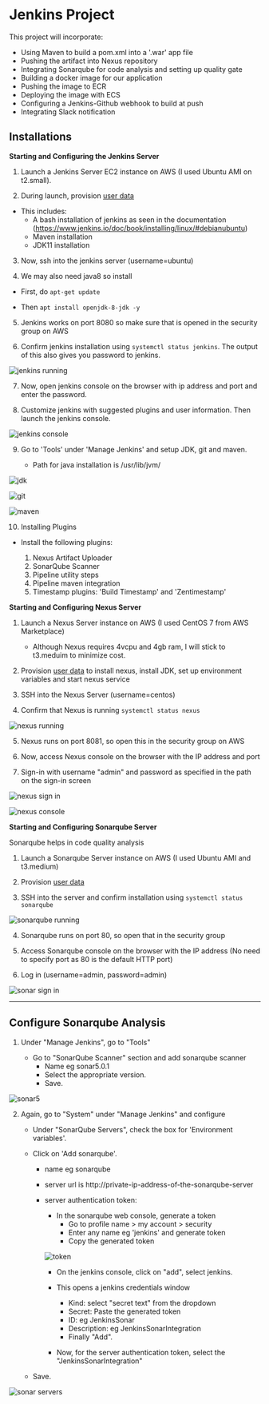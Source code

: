 # Jenkins Project

This project will incorporate:
- Using Maven to build a pom.xml into a '.war' app file
- Pushing the artifact into Nexus repository
- Integrating Sonarqube for code analysis and setting up quality gate
- Building a docker image for our application
- Pushing the image to ECR
- Deploying the image with ECS
- Configuring a Jenkins-Github webhook to build at push
- Integrating Slack notification

## Installations

**Starting and Configuring the Jenkins Server**

1. Launch a Jenkins Server EC2 instance on AWS (I used Ubuntu AMI on t2.small).

2. During launch, provision [user data]()

- This includes:
    - A bash installation of jenkins as seen in the documentation (https://www.jenkins.io/doc/book/installing/linux/#debianubuntu)
    - Maven installation
    - JDK11 installation

3. Now, ssh into the jenkins server (username=ubuntu)

4. We may also need java8 so install

- First, do `apt-get update`

- Then `apt install openjdk-8-jdk -y`

5. Jenkins works on port 8080 so make sure that is opened in the security group on AWS

6. Confirm jenkins installation using `systemctl status jenkins`. The output of this also gives you password to jenkins.

![jenkins running]()

7. Now, open jenkins console on the browser with ip address and port and enter the password.

8. Customize jenkins with suggested plugins and user information. Then launch the jenkins console.

![jenkins console]()

9. Go to 'Tools' under 'Manage Jenkins' and setup JDK, git and maven.

    - Path for java installation is /usr/lib/jvm/

![jdk]()

![git]()

![maven]()

10. Installing Plugins

- Install the following plugins:

    1. Nexus Artifact Uploader
    2. SonarQube Scanner
    3. Pipeline utility steps
    4. Pipeline maven integration
    5. Timestamp plugins: 'Build Timestamp' and 'Zentimestamp'

**Starting and Configuring Nexus Server**

1. Launch a Nexus Server instance on AWS (I used CentOS 7 from AWS Marketplace)
    - Although Nexus requires 4vcpu and 4gb ram, I will stick to t3.meduim to minimize cost.

2. Provision [user data]() to install nexus, install JDK, set up environment variables and start nexus service

3. SSH into the Nexus Server (username=centos)

4. Confirm that Nexus is running `systemctl status nexus`

![nexus running]()

5. Nexus runs on port 8081, so open this in the security group on AWS

6. Now, access Nexus console on the browser with the IP address and port

7. Sign-in with username "admin" and password as specified in the path on the sign-in screen

![nexus sign in]()

![nexus console]()

**Starting and Configuring Sonarqube Server**

Sonarqube helps in code quality analysis

1. Launch a Sonarqube Server instance on AWS (I used Ubuntu AMI and t3.medium)

2. Provision [user data]()

3. SSH into the server and confirm installation using `systemctl status sonarqube`

![sonarqube running]()

4. Sonarqube runs on port 80, so open that in the security group

5. Access Sonarqube console on the browser with the IP address (No need to specify port as 80 is the default HTTP port)

6. Log in (username=admin, password=admin)

![sonar sign in]()

---

## Configure Sonarqube Analysis

1. Under "Manage Jenkins", go to "Tools"

    - Go to "SonarQube Scanner" section and add sonarqube scanner
	    - Name eg sonar5.0.1
	    - Select the appropriate version.
	    - Save.

![sonar5]()

2. Again, go to "System" under "Manage Jenkins" and configure
	
    - Under "SonarQube Servers", check the box for 'Environment variables'.
	
    - Click on 'Add sonarqube'.

		- name eg sonarqube

		- server url is http://private-ip-address-of-the-sonarqube-server

		- server authentication token:
			
            + In the sonarqube web console, generate a token
				- Go to profile name > my account > security
				- Enter any name eg 'jenkins' and generate token
				- Copy the generated token

            ![token]()
			
            + On the jenkins console, click on "add", select jenkins.
			
            + This opens a jenkins credentials window
				- Kind: select "secret text" from the dropdown
				- Secret: Paste the generated token
				- ID: eg JenkinsSonar
				- Description: eg JenkinsSonarIntegration
				- Finally "Add".
			+ Now, for the server authentication token, select the "JenkinsSonarIntegration"
	- Save.

![sonar servers]()